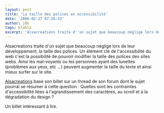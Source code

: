 ```yaml
---
layout: post
title: 'La taille des polices en accessibilité'
date: '2006-02-27 07:26:32'
author: j0k
tags: blabla
excerpt: 'Alsacreations traite d''un sujet que beaucoup néglige lors de leur développement, la taille des polices.   Un élément clé de l''accessibilité du web c''est la possibilité de pouvoir modifier la taille des polices des sites webs. Ainsi les mal-voyants ou les personnes ayant des lunettes (problèmes aux yeux, etc ...) peuvent augmenter la taille du texte et ainsi mieux surfer      ...'
---
```


Alsacreations traite d'un sujet que beaucoup néglige lors de leur développement, la taille des polices.   Un élément clé de l'accessibilité du web c'est la possibilité de pouvoir modifier la taille des polices des sites webs. Ainsi les mal-voyants ou les personnes ayant des lunettes (problèmes aux yeux, etc ...) peuvent augmenter la taille du texte et ainsi mieux surfer sur le site.

[Alsacreations](http://blog.alsacreations.com/2006/02/24/225-agrandissement-de-la-taille-des-polices) base son billet sur un thread de son forum dont le sujet pourrai se résumer à cette question : Quelles sont les contraintes d'accessibilité liées à l'agrandissement des caractères, au scroll et à la dégradation du design ?

Un billet intéressant à lire.
